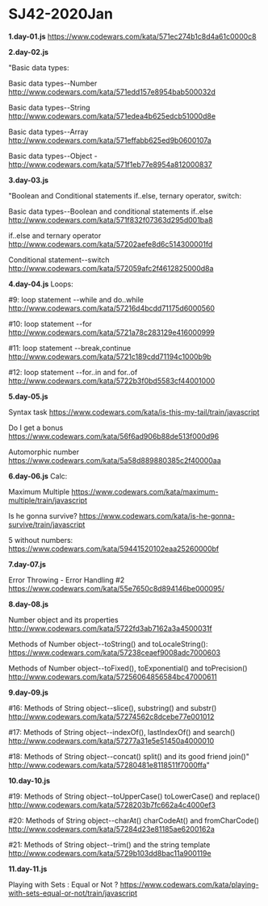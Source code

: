 # SJ42-2020Jan

**1.day-01.js**
https://www.codewars.com/kata/571ec274b1c8d4a61c0000c8

**2.day-02.js**

"Basic data types:

Basic data types--Number http://www.codewars.com/kata/571edd157e8954bab500032d

Basic data types--String http://www.codewars.com/kata/571edea4b625edcb51000d8e

Basic data types--Array http://www.codewars.com/kata/571effabb625ed9b0600107a

Basic data types--Object - http://www.codewars.com/kata/571f1eb77e8954a812000837

**3.day-03.js**

"Boolean and Conditional statements if..else, ternary operator, switch:

Basic data types--Boolean and conditional statements if..else http://www.codewars.com/kata/571f832f07363d295d001ba8

if..else and ternary operator http://www.codewars.com/kata/57202aefe8d6c514300001fd

Conditional statement--switch http://www.codewars.com/kata/572059afc2f4612825000d8a

**4.day-04.js**
Loops:

#9: loop statement --while and do..while http://www.codewars.com/kata/57216d4bcdd71175d6000560

#10: loop statement --for http://www.codewars.com/kata/5721a78c283129e416000999

#11: loop statement --break,continue http://www.codewars.com/kata/5721c189cdd71194c1000b9b

#12: loop statement --for..in and for..of http://www.codewars.com/kata/5722b3f0bd5583cf44001000

**5.day-05.js**

Syntax task https://www.codewars.com/kata/is-this-my-tail/train/javascript

Do I get a bonus https://www.codewars.com/kata/56f6ad906b88de513f000d96

Automorphic number https://www.codewars.com/kata/5a58d889880385c2f40000aa

**6.day-06.js**
Calc:

Maximum Multiple https://www.codewars.com/kata/maximum-multiple/train/javascript

Is he gonna survive? https://www.codewars.com/kata/is-he-gonna-survive/train/javascript

5 without numbers: https://www.codewars.com/kata/59441520102eaa25260000bf

**7.day-07.js**

Error Throwing - Error Handling #2 https://www.codewars.com/kata/55e7650c8d894146be000095/

**8.day-08.js**

Number object and its properties http://www.codewars.com/kata/5722fd3ab7162a3a4500031f

Methods of Number object--toString() and toLocaleString(): https://www.codewars.com/kata/57238ceaef9008adc7000603

Methods of Number object--toFixed(), toExponential() and toPrecision() http://www.codewars.com/kata/57256064856584bc47000611

**9.day-09.js**

#16: Methods of String object--slice(), substring() and substr() http://www.codewars.com/kata/57274562c8dcebe77e001012

#17: Methods of String object--indexOf(), lastIndexOf() and search() http://www.codewars.com/kata/57277a31e5e51450a4000010

#18: Methods of String object--concat() split() and its good friend join()"
http://www.codewars.com/kata/57280481e8118511f7000ffa"

**10.day-10.js**

#19: Methods of String object--toUpperCase() toLowerCase() and replace() http://www.codewars.com/kata/5728203b7fc662a4c4000ef3

#20: Methods of String object--charAt() charCodeAt() and fromCharCode() http://www.codewars.com/kata/57284d23e81185ae6200162a

#21: Methods of String object--trim() and the string template http://www.codewars.com/kata/5729b103dd8bac11a900119e

**11.day-11.js**

Playing with Sets : Equal or Not ? https://www.codewars.com/kata/playing-with-sets-equal-or-not/train/javascript
